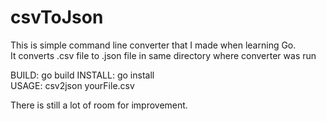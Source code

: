 # csvToJson
This is simple command line converter that I made when learning Go.  
It converts .csv file to .json file in same directory where converter was run 

BUILD: go build
INSTALL: go install  
USAGE: csv2json yourFile.csv  
  
There is still a lot of room for improvement.
